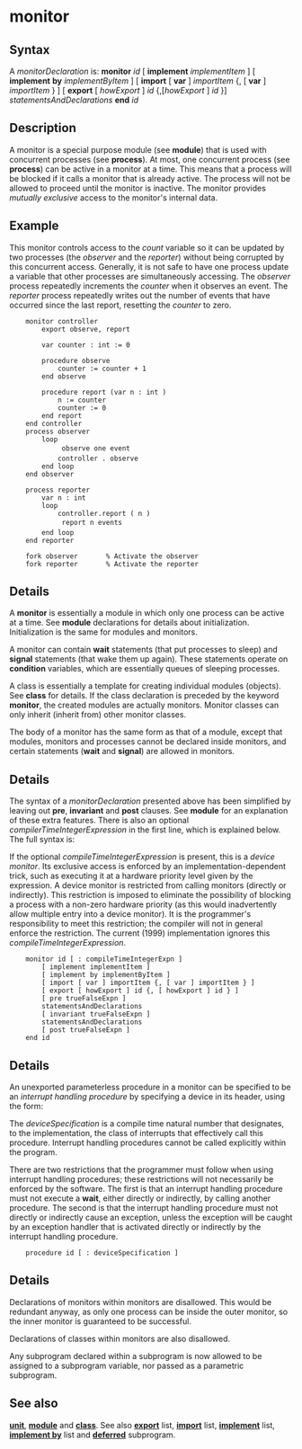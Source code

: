 
# monitor

## Syntax
A _monitorDeclaration_ is:   **monitor** _id_     [ **implement** _implementItem_ ]     [ **implement** **by** _implementByItem_ ]     [ **import** [ **var** ] _importItem_            {, [ **var** ] _importItem_ } ]     [ **export** [ _howExport_ ] _id_ {,[_howExport_ ] _id_ }]     _statementsAndDeclarations_   **end** _id_

## Description
A monitor is a special purpose module (see **module**) that is used with concurrent processes (see **process**). At most, one concurrent process (see **process**) can be active in a monitor at a time. This means that a process will be blocked if it calls a monitor that is already active. The process will not be allowed to proceed until the monitor is inactive. The monitor provides _mutually exclusive_ access to the monitor's internal data.


## Example
This monitor controls access to the _count_ variable so it can be updated by two processes (the _observer_ and the _reporter_) without being corrupted by this concurrent access. Generally, it is not safe to have one process update a variable that other processes are simultaneously accessing. The _observer_ process repeatedly increments the _counter_ when it observes an event. The _reporter_ process repeatedly writes out the number of events that have occurred since the last report, resetting the _counter_ to zero.

        monitor controller
            export observe, report
        
            var counter : int := 0
        
            procedure observe
                counter := counter + 1
            end observe
        
            procedure report (var n : int )
                n := counter
                counter := 0
            end report
        end controller
        process observer
            loop
                 observe one event 
                controller . observe
            end loop
        end observer
        
        process reporter
            var n : int
            loop
                controller.report ( n )
                 report n events 
            end loop
        end reporter
        
        fork observer       % Activate the observer
        fork reporter       % Activate the reporter
## Details
A **monitor** is essentially a module in which only one process can be active at a time. See **module** declarations for details about initialization. Initialization is the same for modules and monitors.

A monitor can contain **wait** statements (that put processes to sleep) and **signal** statements (that wake them up again). These statements operate on **condition** variables, which are essentially queues of sleeping processes.

A class is essentially a template for creating individual modules (objects). See **class** for details. If the class declaration is preceded by the keyword **monitor**, the created modules are actually monitors. Monitor classes can only inherit (inherit from) other monitor classes.

The body of a monitor has the same form as that of a module, except that modules, monitors and processes cannot be declared inside monitors, and certain statements (**wait** and **signal**) are allowed in monitors.


## Details
The syntax of a _monitorDeclaration_ presented above has been simplified by leaving out **pre**, **invariant** and **post** clauses. See **module** for an explanation of these extra features. There is also an optional _compilerTimeIntegerExpression_ in the first line, which is explained below. The full syntax is:

If the optional _compileTimeIntegerExpression_ is present, this is a _device monitor_. Its exclusive access is enforced by an implementation-dependent trick, such as executing it at a hardware priority level given by the expression. A device monitor is restricted from calling monitors (directly or indirectly). This restriction is imposed to eliminate the possibility of blocking a process with a non-zero hardware priority (as this would inadvertently allow multiple entry into a device monitor). It is the programmer's responsibility to meet this restriction; the compiler will not in general enforce the restriction. The current (1999) implementation ignores this _compileTimeIntegerExpression_.

        monitor id [ : compileTimeIntegerExpn ]
            [ implement implementItem ]
            [ implement by implementByItem ]
            [ import [ var ] importItem {, [ var ] importItem } ]
            [ export [ howExport ] id {, [ howExport ] id } ]
            [ pre trueFalseExpn ]
            statementsAndDeclarations
            [ invariant trueFalseExpn ]
            statementsAndDeclarations
            [ post trueFalseExpn ]
        end id
## Details
An unexported parameterless procedure in a monitor can be specified to be an _interrupt handling procedure_ by specifying a device in its header, using the form:

The _deviceSpecification_ is a compile time natural number that designates, to the implementation, the class of interrupts that effectively call this procedure. Interrupt handling procedures cannot be called explicitly within the program.

There are two restrictions that the programmer must follow when using interrupt handling procedures; these restrictions will not necessarily be enforced by the software. The first is that an interrupt handling procedure must not execute a **wait**, either directly or indirectly, by calling another procedure. The second is that the interrupt handling procedure must not directly or indirectly cause an exception, unless the exception will be caught by an exception handler that is activated directly or indirectly by the interrupt handling procedure.

        procedure id [ : deviceSpecification ]
## Details
Declarations of monitors within monitors are disallowed. This would be  redundant anyway, as only one process can be inside the outer monitor, so the inner monitor is guaranteed to be successful.

Declarations of classes within monitors are also disallowed.

Any subprogram declared within a subprogram is now allowed to be assigned to a subprogram variable, nor passed as a parametric subprogram.


## See also
**[unit](unit.html)**, **[module](module.html)** and **[class](class.html)**. See also **[export](export.html)** list, **[import](import.html)** list, **[implement](implement.html)** list, **[implement by](implement_by.html)** list and **[deferred](deferred.html)** subprogram.

